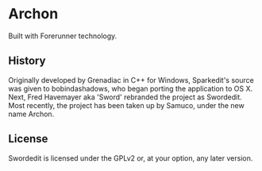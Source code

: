 # Archon

Built with Forerunner technology.

## History

Originally developed by Grenadiac in C++ for Windows, Sparkedit's source was given to bobindashadows,
who began porting the application to OS X. Next, Fred Havemayer aka 'Sword' rebranded the project as
Swordedit. Most recently, the project has been taken up by Samuco, under the new name Archon.

## License

Swordedit is licensed under the GPLv2 or, at your option, any later version.
